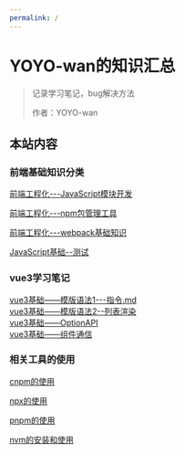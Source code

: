 ```yaml
---
permalink: /
---
```


# YOYO-wan的知识汇总

> 记录学习笔记，bug解决方法
>
> 作者：YOYO-wan

## 本站内容

### 前端基础知识分类
[前端工程化---JavaScript模块开发](/前端基础知识/前端工程化/JavaScript模块开发.md)

[前端工程化---npm包管理工具](/前端基础知识/前端工程化/npm包管理工具.md)

[前端工程化---webpack基础知识](/前端基础知识/前端工程化/webpack基础知识.md)

[JavaScript基础--测试](/前端基础知识/JavaScript/测试.md)

### vue3学习笔记
[vue3基础——模版语法1---指令.md](/vue3学习笔记/模版语法1---指令.md)  
[vue3基础——模版语法2--列表渲染](/vue3学习笔记/模版语法2--列表渲染.md)  
[vue3基础——OptionAPI](/vue3学习笔记/OptionAPI.md)  
[vue3基础——组件通信](/vue3学习笔记/组件化基础--组件通信.md) 

### 相关工具的使用

[cnpm的使用](/工具用法/cnpm的使用.md)

[npx的使用](/工具用法/npx的使用.md)

[pnpm的使用](/工具用法/pnpm的使用.md)

[nvm的安装和使用](/工具用法/nvm的安装和使用.md)


